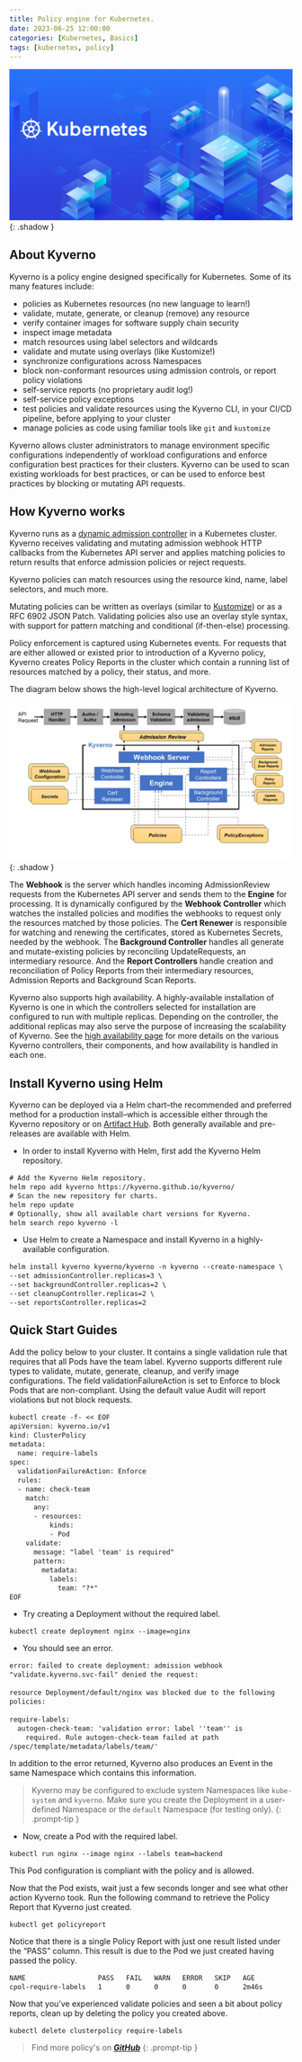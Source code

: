 ```yaml
---
title: Policy engine for Kubernetes.
date: 2023-06-25 12:00:00
categories: [Kubernetes, Basics]
tags: [kubernetes, policy]
---
```

<script defer data-domain="senad-d.github.io" src="https://plus.seki.ink/js/script.js"></script>
![](https://github.com/senad-d/senad-d.github.io/blob/main/_media/images/kubernetes-banner.png?raw=true){: .shadow }

## About Kyverno

Kyverno is a policy engine designed specifically for Kubernetes. Some of its many features include:

-   policies as Kubernetes resources (no new language to learn!)
-   validate, mutate, generate, or cleanup (remove) any resource
-   verify container images for software supply chain security
-   inspect image metadata
-   match resources using label selectors and wildcards
-   validate and mutate using overlays (like Kustomize!)
-   synchronize configurations across Namespaces
-   block non-conformant resources using admission controls, or report policy violations
-   self-service reports (no proprietary audit log!)
-   self-service policy exceptions
-   test policies and validate resources using the Kyverno CLI, in your CI/CD pipeline, before applying to your cluster
-   manage policies as code using familiar tools like `git` and `kustomize`

Kyverno allows cluster administrators to manage environment specific configurations independently of workload configurations and enforce configuration best practices for their clusters. Kyverno can be used to scan existing workloads for best practices, or can be used to enforce best practices by blocking or mutating API requests.

## How Kyverno works

Kyverno runs as a [dynamic admission controller](https://kubernetes.io/docs/reference/access-authn-authz/extensible-admission-controllers/) in a Kubernetes cluster. Kyverno receives validating and mutating admission webhook HTTP callbacks from the Kubernetes API server and applies matching policies to return results that enforce admission policies or reject requests.

Kyverno policies can match resources using the resource kind, name, label selectors, and much more.

Mutating policies can be written as overlays (similar to [Kustomize](https://kubernetes.io/docs/tasks/manage-kubernetes-objects/kustomization/#bases-and-overlays)) or as a RFC 6902 JSON Patch. Validating policies also use an overlay style syntax, with support for pattern matching and conditional (if-then-else) processing.

Policy enforcement is captured using Kubernetes events. For requests that are either allowed or existed prior to introduction of a Kyverno policy, Kyverno creates Policy Reports in the cluster which contain a running list of resources matched by a policy, their status, and more.

The diagram below shows the high-level logical architecture of Kyverno.

![](https://github.com/senad-d/senad-d.github.io/blob/main/_media/images/kyverno-architecture.png?raw=true){: .shadow }

The **Webhook** is the server which handles incoming AdmissionReview requests from the Kubernetes API server and sends them to the **Engine** for processing. It is dynamically configured by the **Webhook Controller** which watches the installed policies and modifies the webhooks to request only the resources matched by those policies. The **Cert Renewer** is responsible for watching and renewing the certificates, stored as Kubernetes Secrets, needed by the webhook. The **Background Controller** handles all generate and mutate-existing policies by reconciling UpdateRequests, an intermediary resource. And the **Report Controllers** handle creation and reconciliation of Policy Reports from their intermediary resources, Admission Reports and Background Scan Reports.

Kyverno also supports high availability. A highly-available installation of Kyverno is one in which the controllers selected for installation are configured to run with multiple replicas. Depending on the controller, the additional replicas may also serve the purpose of increasing the scalability of Kyverno. See the [high availability page](https://kyverno.io/docs/high-availability/) for more details on the various Kyverno controllers, their components, and how availability is handled in each one.

## Install Kyverno using Helm[](https://kyverno.io/docs/installation/methods//#install-kyverno-using-helm)

Kyverno can be deployed via a Helm chart–the recommended and preferred method for a production install–which is accessible either through the Kyverno repository or on [Artifact Hub](https://artifacthub.io/). Both generally available and pre-releases are available with Helm.

* In order to install Kyverno with Helm, first add the Kyverno Helm repository.

```shell
# Add the Kyverno Helm repository.
helm repo add kyverno https://kyverno.github.io/kyverno/
# Scan the new repository for charts.
helm repo update
# Optionally, show all available chart versions for Kyverno.
helm search repo kyverno -l
```

* Use Helm to create a Namespace and install Kyverno in a highly-available configuration.

```shell
helm install kyverno kyverno/kyverno -n kyverno --create-namespace \
--set admissionController.replicas=3 \
--set backgroundController.replicas=2 \
--set cleanupController.replicas=2 \
--set reportsController.replicas=2
```

## Quick Start Guides

Add the policy below to your cluster. It contains a single validation rule that requires that all Pods have the team label. Kyverno supports different rule types to validate, mutate, generate, cleanup, and verify image configurations. The field validationFailureAction is set to Enforce to block Pods that are non-compliant. Using the default value Audit will report violations but not block requests.

```shell
kubectl create -f- << EOF
apiVersion: kyverno.io/v1
kind: ClusterPolicy
metadata:
  name: require-labels
spec:
  validationFailureAction: Enforce
  rules:
  - name: check-team
    match:
      any:
      - resources:
          kinds:
          - Pod
    validate:
      message: "label 'team' is required"
      pattern:
        metadata:
          labels:
            team: "?*"
EOF
```

* Try creating a Deployment without the required label.

```shell
kubectl create deployment nginx --image=nginx
```

* You should see an error.

```shell
error: failed to create deployment: admission webhook "validate.kyverno.svc-fail" denied the request: 

resource Deployment/default/nginx was blocked due to the following policies:

require-labels:
  autogen-check-team: 'validation error: label ''team'' is
    required. Rule autogen-check-team failed at path /spec/template/metadata/labels/team/'
```
In addition to the error returned, Kyverno also produces an Event in the same Namespace which contains this information.

> Kyverno may be configured to exclude system Namespaces like `kube-system` and `kyverno`. Make sure you create the Deployment in a user-defined Namespace or the `default` Namespace (for testing only).
{: .prompt-tip }

* Now, create a Pod with the required label.

```shell
kubectl run nginx --image nginx --labels team=backend
```

This Pod configuration is compliant with the policy and is allowed.

Now that the Pod exists, wait just a few seconds longer and see what other action Kyverno took. Run the following command to retrieve the Policy Report that Kyverno just created.

```shell
kubectl get policyreport
```

Notice that there is a single Policy Report with just one result listed under the “PASS” column. This result is due to the Pod we just created having passed the policy.

```shell
NAME                  PASS   FAIL   WARN   ERROR   SKIP   AGE
cpol-require-labels   1      0      0      0       0      2m46s
```

Now that you’ve experienced validate policies and seen a bit about policy reports, clean up by deleting the policy you created above.

```shell
kubectl delete clusterpolicy require-labels
```

> Find more policy's on [***GitHub***](https://github.com/kyverno/policies)
{: .prompt-tip }